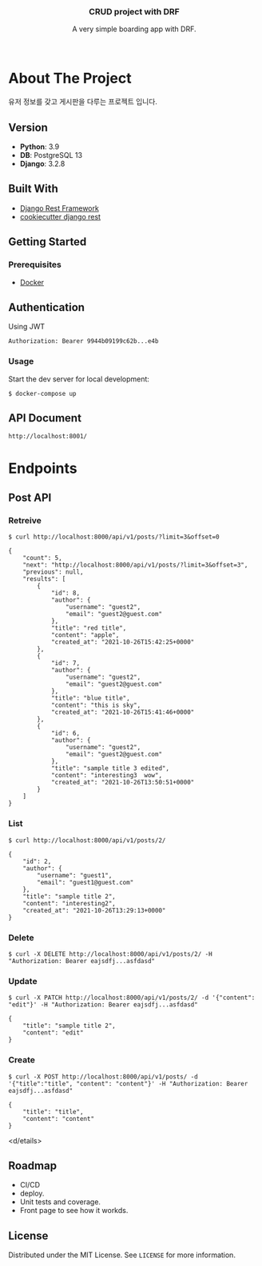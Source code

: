 <!-- PROJECT LOGO -->
<br />
<p align="center">

  <h3 align="center">CRUD project with DRF</h3>

  <p align="center">
    A very simple boarding app with DRF.
    <br />
    <br />
    <br />
  </p>
</p>

<!-- ABOUT THE PROJECT -->
# About The Project

유저 정보를 갖고 게시판을 다루는 프로젝트 입니다.

## Version
- **Python**: 3.9
- **DB**: PostgreSQL 13
- **Django**: 3.2.8

## Built With

* [Django Rest Framework](https://www.django-rest-framework.org/)
* [cookiecutter django rest ](https://github.com/agconti/cookiecutter-django-rest)

<!-- GETTING STARTED -->
## Getting Started

### Prerequisites

- [Docker](https://docs.docker.com/docker-for-mac/install/)


## Authentication
Using JWT
```
Authorization: Bearer 9944b09199c62b...e4b
```


<!-- USAGE EXAMPLES -->
### Usage
Start the dev server for local development:

```
$ docker-compose up
```

## API Document
```
http://localhost:8001/
```


# Endpoints

## Post API
### Retreive
```
$ curl http://localhost:8000/api/v1/posts/?limit=3&offset=0

{
    "count": 5,
    "next": "http://localhost:8000/api/v1/posts/?limit=3&offset=3",
    "previous": null,
    "results": [
        {
            "id": 8,
            "author": {
                "username": "guest2",
                "email": "guest2@guest.com"
            },
            "title": "red title",
            "content": "apple",
            "created_at": "2021-10-26T15:42:25+0000"
        },
        {
            "id": 7,
            "author": {
                "username": "guest2",
                "email": "guest2@guest.com"
            },
            "title": "blue title",
            "content": "this is sky",
            "created_at": "2021-10-26T15:41:46+0000"
        },
        {
            "id": 6,
            "author": {
                "username": "guest2",
                "email": "guest2@guest.com"
            },
            "title": "sample title 3 edited",
            "content": "interesting3  wow",
            "created_at": "2021-10-26T13:50:51+0000"
        }
    ]
}
```


### List
```
$ curl http://localhost:8000/api/v1/posts/2/

{
    "id": 2,
    "author": {
        "username": "guest1",
        "email": "guest1@guest.com"
    },
    "title": "sample title 2",
    "content": "interesting2",
    "created_at": "2021-10-26T13:29:13+0000"
}
```


### Delete
```
$ curl -X DELETE http://localhost:8000/api/v1/posts/2/ -H "Authorization: Bearer eajsdfj...asfdasd"
```

### Update
```
$ curl -X PATCH http://localhost:8000/api/v1/posts/2/ -d '{"content": "edit"}' -H "Authorization: Bearer eajsdfj...asfdasd"

{
    "title": "sample title 2",
    "content": "edit"
}
```

### Create
```
$ curl -X POST http://localhost:8000/api/v1/posts/ -d '{"title":"title", "content": "content"}' -H "Authorization: Bearer eajsdfj...asfdasd"

{
    "title": "title",
    "content": "content"
}
```


<d/etails>

<!-- ROADMAP -->
## Roadmap

- CI/CD
- deploy.
- Unit tests and coverage.
- Front page to see how it workds.



<!-- LICENSE -->
## License

Distributed under the MIT License. See `LICENSE` for more information.
